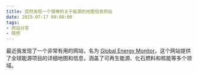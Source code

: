 ```yaml
---
title: 突然发现一个很棒的关于能源的地图信息网站
date: 2025-07-17 00:00:00
tags: 
- 网站分享
- 随想
---
```

最近我发现了一个非常有用的网站，名为 [Global Energy Monitor](https://globalenergymonitor.org/)。这个网站提供了全球能源项目的详细地图和信息，涵盖了可再生能源、化石燃料和核能等多个领域。
